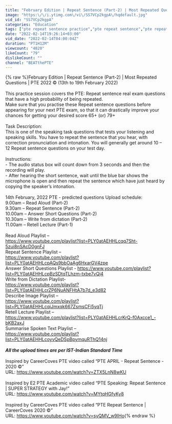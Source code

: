 ```yaml
---
title: "February Edition | Repeat Sentence (Part-2) | Most Repeated Questions | PTE 2022 ©"
image: "https:\/\/i.ytimg.com\/vi\/SS7VCp2kgpA\/hqdefault.jpg"
vid_id: "SS7VCp2kgpA"
categories: "Education"
tags: ["pte repeat sentence practice","pte repeat sentence","pte repeat sentence tips and tricks"]
date: "2022-02-14T19:26:14+03:00"
vid_date: "2022-02-14T04:00:04Z"
duration: "PT1H12M"
viewcount: "4820"
likeCount: "79"
dislikeCount: ""
channel: "BEATthePTE"
---
```

{% raw %}February Edition | Repeat Sentence (Part-2) | Most Repeated Questions | PTE 2022 © (13th to 19th February 2022)  <br /><br />This practice session covers the PTE: Repeat sentence real exam questions that have a high probability of being repeated.<br />Make sure that you practise these Repeat sentence questions before appearing for your next PTE exam, so that it can drastically improve your chances for getting your desired score 65+ (or) 79+<br /><br />Task Description:<br />This  is one of the speaking task questions that tests your listening and speaking skills. You have to repeat the sentence that you hear, with correction pronunciation and intonation. You will generally get around 10 – 12  Repeat sentence questions on your test day.<br /><br />Instructions:<br />- The audio status box will count down from 3 seconds and then the recording will play.<br />- After hearing the short sentence, wait until the blue bar shows the microphone is open and then repeat the sentence which have just heard by copying the speaker’s intonation.<br /><br />14th February, 2022 PTE - predicted questions Upload schedule:<br />9.00am – Read Aloud (Part-2)<br />9.30am – Repeat Sentence (Part-2)<br />10.00am – Answer Short Questions (Part-2)<br />10.30am – Write from dictation (Part-2)<br />11.00am – Retell Lecture (Part-1)<br /><br />Read Aloud Playlist –<br /><a rel="nofollow" target="blank" href="https://www.youtube.com/playlist?list=PLY0atAEHHLcqq7Sht-5zui8nSAcD0gnFJ">https://www.youtube.com/playlist?list=PLY0atAEHHLcqq7Sht-5zui8nSAcD0gnFJ</a><br />Repeat Sentence Playlist –<br /><a rel="nofollow" target="blank" href="https://www.youtube.com/playlist?list=PLY0atAEHHLcpAQs9bbOaAg6HxarGV4zpe">https://www.youtube.com/playlist?list=PLY0atAEHHLcpAQs9bbOaAg6HxarGV4zpe</a><br />Answer Short Questions Playlist - <a rel="nofollow" target="blank" href="https://www.youtube.com/playlist?list=PLY0atAEHHLcpBzSDtqTLhzm-txbe7vQj4">https://www.youtube.com/playlist?list=PLY0atAEHHLcpBzSDtqTLhzm-txbe7vQj4</a><br />Write from Dictation Playlist-<br /><a rel="nofollow" target="blank" href="https://www.youtube.com/playlist?list=PLY0atAEHHLcrZP6NuANFHtA7b7d_e3d82">https://www.youtube.com/playlist?list=PLY0atAEHHLcrZP6NuANFHtA7b7d_e3d82</a><br />Describe Image Playlist – <br /><a rel="nofollow" target="blank" href="https://www.youtube.com/playlist?list=PLY0atAEHHLcqiJmxqk667ZsmsCFi5yqTj">https://www.youtube.com/playlist?list=PLY0atAEHHLcqiJmxqk667ZsmsCFi5yqTj</a><br />Retell Lecture Playlist – <br /><a rel="nofollow" target="blank" href="https://www.youtube.com/playlist?list=PLY0atAEHHLcrKrQ-f0Axcce1_-bKB2axJ">https://www.youtube.com/playlist?list=PLY0atAEHHLcrKrQ-f0Axcce1_-bKB2axJ</a><br />Summarise Spoken Text Playlist –<br /><a rel="nofollow" target="blank" href="https://www.youtube.com/playlist?list=PLY0atAEHHLcoyvQeDSpBpymquRThQ14nj">https://www.youtube.com/playlist?list=PLY0atAEHHLcoyvQeDSpBpymquRThQ14nj</a><br /><br />***All the upload times are per IST-Indian Standard Time***<br /><br />Inspired by CareerCoves PTE video called “PTE APRIL - Repeat Sentence - 2020 ©”<br />URL: <a rel="nofollow" target="blank" href="https://www.youtube.com/watch?v=ZTX5LnN8wKU">https://www.youtube.com/watch?v=ZTX5LnN8wKU</a><br /><br />Inspired by E2 PTE Academic video called “PTE Speaking: Repeat Sentence | SUPER STRATEGY with Jay!”<br />URL: <a rel="nofollow" target="blank" href="https://www.youtube.com/watch?v=MYtqHGfyKy8">https://www.youtube.com/watch?v=MYtqHGfyKy8</a><br /><br />Inspired by CareerCoves PTE video called “PTE Repeat Sentence | CareerCoves 2020 ©”<br />URL: <a rel="nofollow" target="blank" href="https://www.youtube.com/watch?v=syQMV_w9IHo">https://www.youtube.com/watch?v=syQMV_w9IHo</a>{% endraw %}
